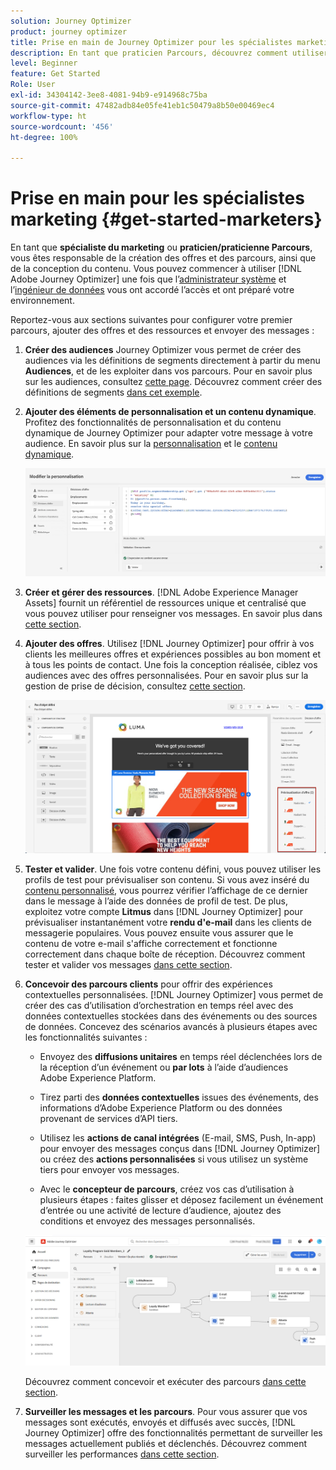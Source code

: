 ```yaml
---
solution: Journey Optimizer
product: journey optimizer
title: Prise en main de Journey Optimizer pour les spécialistes marketing
description: En tant que praticien Parcours, découvrez comment utiliser Journey Optimizer.
level: Beginner
feature: Get Started
Role: User
exl-id: 34304142-3ee8-4081-94b9-e914968c75ba
source-git-commit: 47482adb84e05fe41eb1c50479a8b50e00469ec4
workflow-type: ht
source-wordcount: '456'
ht-degree: 100%

---
```


# Prise en main pour les spécialistes marketing {#get-started-marketers}

En tant que **spécialiste du marketing** ou **praticien/praticienne Parcours**, vous êtes responsable de la création des offres et des parcours, ainsi que de la conception du contenu. Vous pouvez commencer à utiliser [!DNL Adobe Journey Optimizer] une fois que l’[administrateur système](administrator.md) et l’[ingénieur de données](data-engineer.md) vous ont accordé l’accès et ont préparé votre environnement.

Reportez-vous aux sections suivantes pour configurer votre premier parcours, ajouter des offres et des ressources et envoyer des messages :

1. **Créer des audiences** Journey Optimizer vous permet de créer des audiences via les définitions de segments directement à partir du menu **Audiences**, et de les exploiter dans vos parcours.  Pour en savoir plus sur les audiences, consultez [cette page](../../audience/about-audiences.md). Découvrez comment créer des définitions de segments [dans cet exemple](../../audience/creating-a-segment-definition.md).

1. **Ajouter des éléments de personnalisation et un contenu dynamique**. Profitez des fonctionnalités de personnalisation et du contenu dynamique de Journey Optimizer pour adapter votre message à votre audience. En savoir plus sur la [personnalisation](../../personalization/personalize.md) et le [contenu dynamique](../../personalization/get-started-dynamic-content.md).

   ![](../assets/perso_ee2.png)

1. **Créer et gérer des ressources**. [!DNL Adobe Experience Manager Assets] fournit un référentiel de ressources unique et centralisé que vous pouvez utiliser pour renseigner vos messages. En savoir plus dans [cette section](../../content-management/assets.md).

1. **Ajouter des offres**. Utilisez [!DNL Journey Optimizer] pour offrir à vos clients les meilleures offres et expériences possibles au bon moment et à tous les points de contact. Une fois la conception réalisée, ciblez vos audiences avec des offres personnalisées. Pour en savoir plus sur la gestion de prise de décision, consultez [cette section](../../offers/get-started/starting-offer-decisioning.md).

   ![](../assets/offers-e2e-offers-displayed.png)

1. **Tester et valider**. Une fois votre contenu défini, vous pouvez utiliser les profils de test pour prévisualiser son contenu. Si vous avez inséré du [contenu personnalisé](../../personalization/personalize.md), vous pourrez vérifier l’affichage de ce dernier dans le message à l’aide des données de profil de test. De plus, exploitez votre compte **Litmus** dans [!DNL Journey Optimizer] pour prévisualiser instantanément votre **rendu d&#39;e-mail** dans les clients de messagerie populaires. Vous pouvez ensuite vous assurer que le contenu de votre e-mail s&#39;affiche correctement et fonctionne correctement dans chaque boîte de réception. Découvrez comment tester et valider vos messages [dans cette section](../../content-management/preview-test.md).

1. **Concevoir des parcours clients** pour offrir des expériences contextuelles personnalisées. [!DNL Journey Optimizer] vous permet de créer des cas d’utilisation d’orchestration en temps réel avec des données contextuelles stockées dans des événements ou des sources de données. Concevez des scénarios avancés à plusieurs étapes avec les fonctionnalités suivantes :

   * Envoyez des **diffusions unitaires** en temps réel déclenchées lors de la réception d’un événement ou **par lots** à l’aide d’audiences Adobe Experience Platform.

   * Tirez parti des **données contextuelles** issues des événements, des informations d’Adobe Experience Platform ou des données provenant de services d’API tiers.

   * Utilisez les **actions de canal intégrées** (E-mail, SMS, Push, In-app) pour envoyer des messages conçus dans [!DNL Journey Optimizer] ou créez des **actions personnalisées** si vous utilisez un système tiers pour envoyer vos messages.

   * Avec le **concepteur de parcours**, créez vos cas d’utilisation à plusieurs étapes : faites glisser et déposez facilement un événement d’entrée ou une activité de lecture d’audience, ajoutez des conditions et envoyez des messages personnalisés.

   ![](../assets/journey-design.png)

   Découvrez comment concevoir et exécuter des parcours [dans cette section](../../building-journeys/journey-gs.md).

1. **Surveiller les messages et les parcours**. Pour vous assurer que vos messages sont exécutés, envoyés et diffusés avec succès, [!DNL Journey Optimizer] offre des fonctionnalités permettant de surveiller les messages actuellement publiés et déclenchés. Découvrez comment surveiller les performances [dans cette section](../../reports/report-gs-cja.md).
